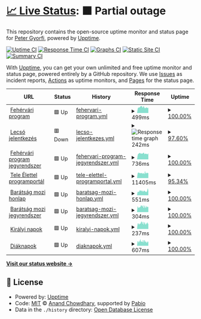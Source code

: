 # [📈 Live Status](https://apgyorfi.github.io/szkkk-monitor): <!--live status--> **🟧 Partial outage**

This repository contains the open-source uptime monitor and status page for [Peter Gyorfi](https://apgyorfi.dev), powered by [Upptime](https://github.com/upptime/upptime).

[![Uptime CI](https://github.com/apgyorfi/szkkk-monitor/workflows/Uptime%20CI/badge.svg)](https://github.com/apgyorfi/szkkk-monitor/actions?query=workflow%3A%22Uptime+CI%22)
[![Response Time CI](https://github.com/apgyorfi/szkkk-monitor/workflows/Response%20Time%20CI/badge.svg)](https://github.com/apgyorfi/szkkk-monitor/actions?query=workflow%3A%22Response+Time+CI%22)
[![Graphs CI](https://github.com/apgyorfi/szkkk-monitor/workflows/Graphs%20CI/badge.svg)](https://github.com/apgyorfi/szkkk-monitor/actions?query=workflow%3A%22Graphs+CI%22)
[![Static Site CI](https://github.com/apgyorfi/szkkk-monitor/workflows/Static%20Site%20CI/badge.svg)](https://github.com/apgyorfi/szkkk-monitor/actions?query=workflow%3A%22Static+Site+CI%22)
[![Summary CI](https://github.com/apgyorfi/szkkk-monitor/workflows/Summary%20CI/badge.svg)](https://github.com/apgyorfi/szkkk-monitor/actions?query=workflow%3A%22Summary+CI%22)

With [Upptime](https://upptime.js.org), you can get your own unlimited and free uptime monitor and status page, powered entirely by a GitHub repository. We use [Issues](https://github.com/apgyorfi/szkkk-monitor/issues) as incident reports, [Actions](https://github.com/apgyorfi/szkkk-monitor/actions) as uptime monitors, and [Pages](https://apgyorfi.github.io/szkkk-monitor) for the status page.

<!--start: status pages-->
<!-- This summary is generated by Upptime (https://github.com/upptime/upptime) -->
<!-- Do not edit this manually, your changes will be overwritten -->
<!-- prettier-ignore -->
| URL | Status | History | Response Time | Uptime |
| --- | ------ | ------- | ------------- | ------ |
| <img alt="" src="https://icons.duckduckgo.com/ip3/www.fehervariprogram.hu.ico" height="13"> [Fehérvári program](https://www.fehervariprogram.hu) | 🟩 Up | [fehervari-program.yml](https://github.com/apgyorfi/szkkk-monitor/commits/HEAD/history/fehervari-program.yml) | <details><summary><img alt="Response time graph" src="./graphs/fehervari-program/response-time-week.png" height="20"> 499ms</summary><br><a href="https://apgyorfi.github.io/szkkk-monitor/history/fehervari-program"><img alt="Response time 1346" src="https://img.shields.io/endpoint?url=https%3A%2F%2Fraw.githubusercontent.com%2Fapgyorfi%2Fszkkk-monitor%2FHEAD%2Fapi%2Ffehervari-program%2Fresponse-time.json"></a><br><a href="https://apgyorfi.github.io/szkkk-monitor/history/fehervari-program"><img alt="24-hour response time 517" src="https://img.shields.io/endpoint?url=https%3A%2F%2Fraw.githubusercontent.com%2Fapgyorfi%2Fszkkk-monitor%2FHEAD%2Fapi%2Ffehervari-program%2Fresponse-time-day.json"></a><br><a href="https://apgyorfi.github.io/szkkk-monitor/history/fehervari-program"><img alt="7-day response time 499" src="https://img.shields.io/endpoint?url=https%3A%2F%2Fraw.githubusercontent.com%2Fapgyorfi%2Fszkkk-monitor%2FHEAD%2Fapi%2Ffehervari-program%2Fresponse-time-week.json"></a><br><a href="https://apgyorfi.github.io/szkkk-monitor/history/fehervari-program"><img alt="30-day response time 1072" src="https://img.shields.io/endpoint?url=https%3A%2F%2Fraw.githubusercontent.com%2Fapgyorfi%2Fszkkk-monitor%2FHEAD%2Fapi%2Ffehervari-program%2Fresponse-time-month.json"></a><br><a href="https://apgyorfi.github.io/szkkk-monitor/history/fehervari-program"><img alt="1-year response time 1346" src="https://img.shields.io/endpoint?url=https%3A%2F%2Fraw.githubusercontent.com%2Fapgyorfi%2Fszkkk-monitor%2FHEAD%2Fapi%2Ffehervari-program%2Fresponse-time-year.json"></a></details> | <details><summary><a href="https://apgyorfi.github.io/szkkk-monitor/history/fehervari-program">100.00%</a></summary><a href="https://apgyorfi.github.io/szkkk-monitor/history/fehervari-program"><img alt="All-time uptime 99.35%" src="https://img.shields.io/endpoint?url=https%3A%2F%2Fraw.githubusercontent.com%2Fapgyorfi%2Fszkkk-monitor%2FHEAD%2Fapi%2Ffehervari-program%2Fuptime.json"></a><br><a href="https://apgyorfi.github.io/szkkk-monitor/history/fehervari-program"><img alt="24-hour uptime 100.00%" src="https://img.shields.io/endpoint?url=https%3A%2F%2Fraw.githubusercontent.com%2Fapgyorfi%2Fszkkk-monitor%2FHEAD%2Fapi%2Ffehervari-program%2Fuptime-day.json"></a><br><a href="https://apgyorfi.github.io/szkkk-monitor/history/fehervari-program"><img alt="7-day uptime 100.00%" src="https://img.shields.io/endpoint?url=https%3A%2F%2Fraw.githubusercontent.com%2Fapgyorfi%2Fszkkk-monitor%2FHEAD%2Fapi%2Ffehervari-program%2Fuptime-week.json"></a><br><a href="https://apgyorfi.github.io/szkkk-monitor/history/fehervari-program"><img alt="30-day uptime 99.67%" src="https://img.shields.io/endpoint?url=https%3A%2F%2Fraw.githubusercontent.com%2Fapgyorfi%2Fszkkk-monitor%2FHEAD%2Fapi%2Ffehervari-program%2Fuptime-month.json"></a><br><a href="https://apgyorfi.github.io/szkkk-monitor/history/fehervari-program"><img alt="1-year uptime 99.35%" src="https://img.shields.io/endpoint?url=https%3A%2F%2Fraw.githubusercontent.com%2Fapgyorfi%2Fszkkk-monitor%2FHEAD%2Fapi%2Ffehervari-program%2Fuptime-year.json"></a></details>
| <img alt="" src="https://icons.duckduckgo.com/ip3/lecso.applynow.hu.ico" height="13"> [Lecsó jelentkezés](https://lecso.applynow.hu) | 🟥 Down | [lecso-jelentkezes.yml](https://github.com/apgyorfi/szkkk-monitor/commits/HEAD/history/lecso-jelentkezes.yml) | <details><summary><img alt="Response time graph" src="./graphs/lecso-jelentkezes/response-time-week.png" height="20"> 242ms</summary><br><a href="https://apgyorfi.github.io/szkkk-monitor/history/lecso-jelentkezes"><img alt="Response time 180" src="https://img.shields.io/endpoint?url=https%3A%2F%2Fraw.githubusercontent.com%2Fapgyorfi%2Fszkkk-monitor%2FHEAD%2Fapi%2Flecso-jelentkezes%2Fresponse-time.json"></a><br><a href="https://apgyorfi.github.io/szkkk-monitor/history/lecso-jelentkezes"><img alt="24-hour response time 535" src="https://img.shields.io/endpoint?url=https%3A%2F%2Fraw.githubusercontent.com%2Fapgyorfi%2Fszkkk-monitor%2FHEAD%2Fapi%2Flecso-jelentkezes%2Fresponse-time-day.json"></a><br><a href="https://apgyorfi.github.io/szkkk-monitor/history/lecso-jelentkezes"><img alt="7-day response time 242" src="https://img.shields.io/endpoint?url=https%3A%2F%2Fraw.githubusercontent.com%2Fapgyorfi%2Fszkkk-monitor%2FHEAD%2Fapi%2Flecso-jelentkezes%2Fresponse-time-week.json"></a><br><a href="https://apgyorfi.github.io/szkkk-monitor/history/lecso-jelentkezes"><img alt="30-day response time 208" src="https://img.shields.io/endpoint?url=https%3A%2F%2Fraw.githubusercontent.com%2Fapgyorfi%2Fszkkk-monitor%2FHEAD%2Fapi%2Flecso-jelentkezes%2Fresponse-time-month.json"></a><br><a href="https://apgyorfi.github.io/szkkk-monitor/history/lecso-jelentkezes"><img alt="1-year response time 180" src="https://img.shields.io/endpoint?url=https%3A%2F%2Fraw.githubusercontent.com%2Fapgyorfi%2Fszkkk-monitor%2FHEAD%2Fapi%2Flecso-jelentkezes%2Fresponse-time-year.json"></a></details> | <details><summary><a href="https://apgyorfi.github.io/szkkk-monitor/history/lecso-jelentkezes">97.60%</a></summary><a href="https://apgyorfi.github.io/szkkk-monitor/history/lecso-jelentkezes"><img alt="All-time uptime 99.31%" src="https://img.shields.io/endpoint?url=https%3A%2F%2Fraw.githubusercontent.com%2Fapgyorfi%2Fszkkk-monitor%2FHEAD%2Fapi%2Flecso-jelentkezes%2Fuptime.json"></a><br><a href="https://apgyorfi.github.io/szkkk-monitor/history/lecso-jelentkezes"><img alt="24-hour uptime 97.46%" src="https://img.shields.io/endpoint?url=https%3A%2F%2Fraw.githubusercontent.com%2Fapgyorfi%2Fszkkk-monitor%2FHEAD%2Fapi%2Flecso-jelentkezes%2Fuptime-day.json"></a><br><a href="https://apgyorfi.github.io/szkkk-monitor/history/lecso-jelentkezes"><img alt="7-day uptime 97.60%" src="https://img.shields.io/endpoint?url=https%3A%2F%2Fraw.githubusercontent.com%2Fapgyorfi%2Fszkkk-monitor%2FHEAD%2Fapi%2Flecso-jelentkezes%2Fuptime-week.json"></a><br><a href="https://apgyorfi.github.io/szkkk-monitor/history/lecso-jelentkezes"><img alt="30-day uptime 97.74%" src="https://img.shields.io/endpoint?url=https%3A%2F%2Fraw.githubusercontent.com%2Fapgyorfi%2Fszkkk-monitor%2FHEAD%2Fapi%2Flecso-jelentkezes%2Fuptime-month.json"></a><br><a href="https://apgyorfi.github.io/szkkk-monitor/history/lecso-jelentkezes"><img alt="1-year uptime 99.31%" src="https://img.shields.io/endpoint?url=https%3A%2F%2Fraw.githubusercontent.com%2Fapgyorfi%2Fszkkk-monitor%2FHEAD%2Fapi%2Flecso-jelentkezes%2Fuptime-year.json"></a></details>
| <img alt="" src="https://icons.duckduckgo.com/ip3/fehervariprogram.hu.ico" height="13"> [Fehérvári program jegyrendszer](https://fehervariprogram.hu/jegy) | 🟩 Up | [fehervari-program-jegyrendszer.yml](https://github.com/apgyorfi/szkkk-monitor/commits/HEAD/history/fehervari-program-jegyrendszer.yml) | <details><summary><img alt="Response time graph" src="./graphs/fehervari-program-jegyrendszer/response-time-week.png" height="20"> 736ms</summary><br><a href="https://apgyorfi.github.io/szkkk-monitor/history/fehervari-program-jegyrendszer"><img alt="Response time 1287" src="https://img.shields.io/endpoint?url=https%3A%2F%2Fraw.githubusercontent.com%2Fapgyorfi%2Fszkkk-monitor%2FHEAD%2Fapi%2Ffehervari-program-jegyrendszer%2Fresponse-time.json"></a><br><a href="https://apgyorfi.github.io/szkkk-monitor/history/fehervari-program-jegyrendszer"><img alt="24-hour response time 961" src="https://img.shields.io/endpoint?url=https%3A%2F%2Fraw.githubusercontent.com%2Fapgyorfi%2Fszkkk-monitor%2FHEAD%2Fapi%2Ffehervari-program-jegyrendszer%2Fresponse-time-day.json"></a><br><a href="https://apgyorfi.github.io/szkkk-monitor/history/fehervari-program-jegyrendszer"><img alt="7-day response time 736" src="https://img.shields.io/endpoint?url=https%3A%2F%2Fraw.githubusercontent.com%2Fapgyorfi%2Fszkkk-monitor%2FHEAD%2Fapi%2Ffehervari-program-jegyrendszer%2Fresponse-time-week.json"></a><br><a href="https://apgyorfi.github.io/szkkk-monitor/history/fehervari-program-jegyrendszer"><img alt="30-day response time 1028" src="https://img.shields.io/endpoint?url=https%3A%2F%2Fraw.githubusercontent.com%2Fapgyorfi%2Fszkkk-monitor%2FHEAD%2Fapi%2Ffehervari-program-jegyrendszer%2Fresponse-time-month.json"></a><br><a href="https://apgyorfi.github.io/szkkk-monitor/history/fehervari-program-jegyrendszer"><img alt="1-year response time 1287" src="https://img.shields.io/endpoint?url=https%3A%2F%2Fraw.githubusercontent.com%2Fapgyorfi%2Fszkkk-monitor%2FHEAD%2Fapi%2Ffehervari-program-jegyrendszer%2Fresponse-time-year.json"></a></details> | <details><summary><a href="https://apgyorfi.github.io/szkkk-monitor/history/fehervari-program-jegyrendszer">100.00%</a></summary><a href="https://apgyorfi.github.io/szkkk-monitor/history/fehervari-program-jegyrendszer"><img alt="All-time uptime 99.43%" src="https://img.shields.io/endpoint?url=https%3A%2F%2Fraw.githubusercontent.com%2Fapgyorfi%2Fszkkk-monitor%2FHEAD%2Fapi%2Ffehervari-program-jegyrendszer%2Fuptime.json"></a><br><a href="https://apgyorfi.github.io/szkkk-monitor/history/fehervari-program-jegyrendszer"><img alt="24-hour uptime 100.00%" src="https://img.shields.io/endpoint?url=https%3A%2F%2Fraw.githubusercontent.com%2Fapgyorfi%2Fszkkk-monitor%2FHEAD%2Fapi%2Ffehervari-program-jegyrendszer%2Fuptime-day.json"></a><br><a href="https://apgyorfi.github.io/szkkk-monitor/history/fehervari-program-jegyrendszer"><img alt="7-day uptime 100.00%" src="https://img.shields.io/endpoint?url=https%3A%2F%2Fraw.githubusercontent.com%2Fapgyorfi%2Fszkkk-monitor%2FHEAD%2Fapi%2Ffehervari-program-jegyrendszer%2Fuptime-week.json"></a><br><a href="https://apgyorfi.github.io/szkkk-monitor/history/fehervari-program-jegyrendszer"><img alt="30-day uptime 100.00%" src="https://img.shields.io/endpoint?url=https%3A%2F%2Fraw.githubusercontent.com%2Fapgyorfi%2Fszkkk-monitor%2FHEAD%2Fapi%2Ffehervari-program-jegyrendszer%2Fuptime-month.json"></a><br><a href="https://apgyorfi.github.io/szkkk-monitor/history/fehervari-program-jegyrendszer"><img alt="1-year uptime 99.43%" src="https://img.shields.io/endpoint?url=https%3A%2F%2Fraw.githubusercontent.com%2Fapgyorfi%2Fszkkk-monitor%2FHEAD%2Fapi%2Ffehervari-program-jegyrendszer%2Fuptime-year.json"></a></details>
| <img alt="" src="https://icons.duckduckgo.com/ip3/teleelettel.hu.ico" height="13"> [Tele Élettel programportál](https://teleelettel.hu) | 🟩 Up | [tele-elettel-programportal.yml](https://github.com/apgyorfi/szkkk-monitor/commits/HEAD/history/tele-elettel-programportal.yml) | <details><summary><img alt="Response time graph" src="./graphs/tele-elettel-programportal/response-time-week.png" height="20"> 11405ms</summary><br><a href="https://apgyorfi.github.io/szkkk-monitor/history/tele-elettel-programportal"><img alt="Response time 12867" src="https://img.shields.io/endpoint?url=https%3A%2F%2Fraw.githubusercontent.com%2Fapgyorfi%2Fszkkk-monitor%2FHEAD%2Fapi%2Ftele-elettel-programportal%2Fresponse-time.json"></a><br><a href="https://apgyorfi.github.io/szkkk-monitor/history/tele-elettel-programportal"><img alt="24-hour response time 11329" src="https://img.shields.io/endpoint?url=https%3A%2F%2Fraw.githubusercontent.com%2Fapgyorfi%2Fszkkk-monitor%2FHEAD%2Fapi%2Ftele-elettel-programportal%2Fresponse-time-day.json"></a><br><a href="https://apgyorfi.github.io/szkkk-monitor/history/tele-elettel-programportal"><img alt="7-day response time 11405" src="https://img.shields.io/endpoint?url=https%3A%2F%2Fraw.githubusercontent.com%2Fapgyorfi%2Fszkkk-monitor%2FHEAD%2Fapi%2Ftele-elettel-programportal%2Fresponse-time-week.json"></a><br><a href="https://apgyorfi.github.io/szkkk-monitor/history/tele-elettel-programportal"><img alt="30-day response time 12758" src="https://img.shields.io/endpoint?url=https%3A%2F%2Fraw.githubusercontent.com%2Fapgyorfi%2Fszkkk-monitor%2FHEAD%2Fapi%2Ftele-elettel-programportal%2Fresponse-time-month.json"></a><br><a href="https://apgyorfi.github.io/szkkk-monitor/history/tele-elettel-programportal"><img alt="1-year response time 12867" src="https://img.shields.io/endpoint?url=https%3A%2F%2Fraw.githubusercontent.com%2Fapgyorfi%2Fszkkk-monitor%2FHEAD%2Fapi%2Ftele-elettel-programportal%2Fresponse-time-year.json"></a></details> | <details><summary><a href="https://apgyorfi.github.io/szkkk-monitor/history/tele-elettel-programportal">95.34%</a></summary><a href="https://apgyorfi.github.io/szkkk-monitor/history/tele-elettel-programportal"><img alt="All-time uptime 98.58%" src="https://img.shields.io/endpoint?url=https%3A%2F%2Fraw.githubusercontent.com%2Fapgyorfi%2Fszkkk-monitor%2FHEAD%2Fapi%2Ftele-elettel-programportal%2Fuptime.json"></a><br><a href="https://apgyorfi.github.io/szkkk-monitor/history/tele-elettel-programportal"><img alt="24-hour uptime 96.48%" src="https://img.shields.io/endpoint?url=https%3A%2F%2Fraw.githubusercontent.com%2Fapgyorfi%2Fszkkk-monitor%2FHEAD%2Fapi%2Ftele-elettel-programportal%2Fuptime-day.json"></a><br><a href="https://apgyorfi.github.io/szkkk-monitor/history/tele-elettel-programportal"><img alt="7-day uptime 95.34%" src="https://img.shields.io/endpoint?url=https%3A%2F%2Fraw.githubusercontent.com%2Fapgyorfi%2Fszkkk-monitor%2FHEAD%2Fapi%2Ftele-elettel-programportal%2Fuptime-week.json"></a><br><a href="https://apgyorfi.github.io/szkkk-monitor/history/tele-elettel-programportal"><img alt="30-day uptime 94.89%" src="https://img.shields.io/endpoint?url=https%3A%2F%2Fraw.githubusercontent.com%2Fapgyorfi%2Fszkkk-monitor%2FHEAD%2Fapi%2Ftele-elettel-programportal%2Fuptime-month.json"></a><br><a href="https://apgyorfi.github.io/szkkk-monitor/history/tele-elettel-programportal"><img alt="1-year uptime 98.58%" src="https://img.shields.io/endpoint?url=https%3A%2F%2Fraw.githubusercontent.com%2Fapgyorfi%2Fszkkk-monitor%2FHEAD%2Fapi%2Ftele-elettel-programportal%2Fuptime-year.json"></a></details>
| <img alt="" src="https://icons.duckduckgo.com/ip3/baratsagmozi.hu.ico" height="13"> [Barátság mozi honlap](https://baratsagmozi.hu) | 🟩 Up | [baratsag-mozi-honlap.yml](https://github.com/apgyorfi/szkkk-monitor/commits/HEAD/history/baratsag-mozi-honlap.yml) | <details><summary><img alt="Response time graph" src="./graphs/baratsag-mozi-honlap/response-time-week.png" height="20"> 551ms</summary><br><a href="https://apgyorfi.github.io/szkkk-monitor/history/baratsag-mozi-honlap"><img alt="Response time 635" src="https://img.shields.io/endpoint?url=https%3A%2F%2Fraw.githubusercontent.com%2Fapgyorfi%2Fszkkk-monitor%2FHEAD%2Fapi%2Fbaratsag-mozi-honlap%2Fresponse-time.json"></a><br><a href="https://apgyorfi.github.io/szkkk-monitor/history/baratsag-mozi-honlap"><img alt="24-hour response time 824" src="https://img.shields.io/endpoint?url=https%3A%2F%2Fraw.githubusercontent.com%2Fapgyorfi%2Fszkkk-monitor%2FHEAD%2Fapi%2Fbaratsag-mozi-honlap%2Fresponse-time-day.json"></a><br><a href="https://apgyorfi.github.io/szkkk-monitor/history/baratsag-mozi-honlap"><img alt="7-day response time 551" src="https://img.shields.io/endpoint?url=https%3A%2F%2Fraw.githubusercontent.com%2Fapgyorfi%2Fszkkk-monitor%2FHEAD%2Fapi%2Fbaratsag-mozi-honlap%2Fresponse-time-week.json"></a><br><a href="https://apgyorfi.github.io/szkkk-monitor/history/baratsag-mozi-honlap"><img alt="30-day response time 495" src="https://img.shields.io/endpoint?url=https%3A%2F%2Fraw.githubusercontent.com%2Fapgyorfi%2Fszkkk-monitor%2FHEAD%2Fapi%2Fbaratsag-mozi-honlap%2Fresponse-time-month.json"></a><br><a href="https://apgyorfi.github.io/szkkk-monitor/history/baratsag-mozi-honlap"><img alt="1-year response time 635" src="https://img.shields.io/endpoint?url=https%3A%2F%2Fraw.githubusercontent.com%2Fapgyorfi%2Fszkkk-monitor%2FHEAD%2Fapi%2Fbaratsag-mozi-honlap%2Fresponse-time-year.json"></a></details> | <details><summary><a href="https://apgyorfi.github.io/szkkk-monitor/history/baratsag-mozi-honlap">100.00%</a></summary><a href="https://apgyorfi.github.io/szkkk-monitor/history/baratsag-mozi-honlap"><img alt="All-time uptime 99.94%" src="https://img.shields.io/endpoint?url=https%3A%2F%2Fraw.githubusercontent.com%2Fapgyorfi%2Fszkkk-monitor%2FHEAD%2Fapi%2Fbaratsag-mozi-honlap%2Fuptime.json"></a><br><a href="https://apgyorfi.github.io/szkkk-monitor/history/baratsag-mozi-honlap"><img alt="24-hour uptime 100.00%" src="https://img.shields.io/endpoint?url=https%3A%2F%2Fraw.githubusercontent.com%2Fapgyorfi%2Fszkkk-monitor%2FHEAD%2Fapi%2Fbaratsag-mozi-honlap%2Fuptime-day.json"></a><br><a href="https://apgyorfi.github.io/szkkk-monitor/history/baratsag-mozi-honlap"><img alt="7-day uptime 100.00%" src="https://img.shields.io/endpoint?url=https%3A%2F%2Fraw.githubusercontent.com%2Fapgyorfi%2Fszkkk-monitor%2FHEAD%2Fapi%2Fbaratsag-mozi-honlap%2Fuptime-week.json"></a><br><a href="https://apgyorfi.github.io/szkkk-monitor/history/baratsag-mozi-honlap"><img alt="30-day uptime 99.94%" src="https://img.shields.io/endpoint?url=https%3A%2F%2Fraw.githubusercontent.com%2Fapgyorfi%2Fszkkk-monitor%2FHEAD%2Fapi%2Fbaratsag-mozi-honlap%2Fuptime-month.json"></a><br><a href="https://apgyorfi.github.io/szkkk-monitor/history/baratsag-mozi-honlap"><img alt="1-year uptime 99.94%" src="https://img.shields.io/endpoint?url=https%3A%2F%2Fraw.githubusercontent.com%2Fapgyorfi%2Fszkkk-monitor%2FHEAD%2Fapi%2Fbaratsag-mozi-honlap%2Fuptime-year.json"></a></details>
| <img alt="" src="https://icons.duckduckgo.com/ip3/musor.baratsagmozi.hu.ico" height="13"> [Barátság mozi jegyrendszer](https://musor.baratsagmozi.hu) | 🟩 Up | [baratsag-mozi-jegyrendszer.yml](https://github.com/apgyorfi/szkkk-monitor/commits/HEAD/history/baratsag-mozi-jegyrendszer.yml) | <details><summary><img alt="Response time graph" src="./graphs/baratsag-mozi-jegyrendszer/response-time-week.png" height="20"> 304ms</summary><br><a href="https://apgyorfi.github.io/szkkk-monitor/history/baratsag-mozi-jegyrendszer"><img alt="Response time 347" src="https://img.shields.io/endpoint?url=https%3A%2F%2Fraw.githubusercontent.com%2Fapgyorfi%2Fszkkk-monitor%2FHEAD%2Fapi%2Fbaratsag-mozi-jegyrendszer%2Fresponse-time.json"></a><br><a href="https://apgyorfi.github.io/szkkk-monitor/history/baratsag-mozi-jegyrendszer"><img alt="24-hour response time 443" src="https://img.shields.io/endpoint?url=https%3A%2F%2Fraw.githubusercontent.com%2Fapgyorfi%2Fszkkk-monitor%2FHEAD%2Fapi%2Fbaratsag-mozi-jegyrendszer%2Fresponse-time-day.json"></a><br><a href="https://apgyorfi.github.io/szkkk-monitor/history/baratsag-mozi-jegyrendszer"><img alt="7-day response time 304" src="https://img.shields.io/endpoint?url=https%3A%2F%2Fraw.githubusercontent.com%2Fapgyorfi%2Fszkkk-monitor%2FHEAD%2Fapi%2Fbaratsag-mozi-jegyrendszer%2Fresponse-time-week.json"></a><br><a href="https://apgyorfi.github.io/szkkk-monitor/history/baratsag-mozi-jegyrendszer"><img alt="30-day response time 262" src="https://img.shields.io/endpoint?url=https%3A%2F%2Fraw.githubusercontent.com%2Fapgyorfi%2Fszkkk-monitor%2FHEAD%2Fapi%2Fbaratsag-mozi-jegyrendszer%2Fresponse-time-month.json"></a><br><a href="https://apgyorfi.github.io/szkkk-monitor/history/baratsag-mozi-jegyrendszer"><img alt="1-year response time 347" src="https://img.shields.io/endpoint?url=https%3A%2F%2Fraw.githubusercontent.com%2Fapgyorfi%2Fszkkk-monitor%2FHEAD%2Fapi%2Fbaratsag-mozi-jegyrendszer%2Fresponse-time-year.json"></a></details> | <details><summary><a href="https://apgyorfi.github.io/szkkk-monitor/history/baratsag-mozi-jegyrendszer">100.00%</a></summary><a href="https://apgyorfi.github.io/szkkk-monitor/history/baratsag-mozi-jegyrendszer"><img alt="All-time uptime 99.90%" src="https://img.shields.io/endpoint?url=https%3A%2F%2Fraw.githubusercontent.com%2Fapgyorfi%2Fszkkk-monitor%2FHEAD%2Fapi%2Fbaratsag-mozi-jegyrendszer%2Fuptime.json"></a><br><a href="https://apgyorfi.github.io/szkkk-monitor/history/baratsag-mozi-jegyrendszer"><img alt="24-hour uptime 100.00%" src="https://img.shields.io/endpoint?url=https%3A%2F%2Fraw.githubusercontent.com%2Fapgyorfi%2Fszkkk-monitor%2FHEAD%2Fapi%2Fbaratsag-mozi-jegyrendszer%2Fuptime-day.json"></a><br><a href="https://apgyorfi.github.io/szkkk-monitor/history/baratsag-mozi-jegyrendszer"><img alt="7-day uptime 100.00%" src="https://img.shields.io/endpoint?url=https%3A%2F%2Fraw.githubusercontent.com%2Fapgyorfi%2Fszkkk-monitor%2FHEAD%2Fapi%2Fbaratsag-mozi-jegyrendszer%2Fuptime-week.json"></a><br><a href="https://apgyorfi.github.io/szkkk-monitor/history/baratsag-mozi-jegyrendszer"><img alt="30-day uptime 100.00%" src="https://img.shields.io/endpoint?url=https%3A%2F%2Fraw.githubusercontent.com%2Fapgyorfi%2Fszkkk-monitor%2FHEAD%2Fapi%2Fbaratsag-mozi-jegyrendszer%2Fuptime-month.json"></a><br><a href="https://apgyorfi.github.io/szkkk-monitor/history/baratsag-mozi-jegyrendszer"><img alt="1-year uptime 99.90%" src="https://img.shields.io/endpoint?url=https%3A%2F%2Fraw.githubusercontent.com%2Fapgyorfi%2Fszkkk-monitor%2FHEAD%2Fapi%2Fbaratsag-mozi-jegyrendszer%2Fuptime-year.json"></a></details>
| <img alt="" src="https://icons.duckduckgo.com/ip3/kiralyinapok.szekesfehervar.hu.ico" height="13"> [Királyi napok](https://kiralyinapok.szekesfehervar.hu) | 🟩 Up | [kiralyi-napok.yml](https://github.com/apgyorfi/szkkk-monitor/commits/HEAD/history/kiralyi-napok.yml) | <details><summary><img alt="Response time graph" src="./graphs/kiralyi-napok/response-time-week.png" height="20"> 237ms</summary><br><a href="https://apgyorfi.github.io/szkkk-monitor/history/kiralyi-napok"><img alt="Response time 308" src="https://img.shields.io/endpoint?url=https%3A%2F%2Fraw.githubusercontent.com%2Fapgyorfi%2Fszkkk-monitor%2FHEAD%2Fapi%2Fkiralyi-napok%2Fresponse-time.json"></a><br><a href="https://apgyorfi.github.io/szkkk-monitor/history/kiralyi-napok"><img alt="24-hour response time 251" src="https://img.shields.io/endpoint?url=https%3A%2F%2Fraw.githubusercontent.com%2Fapgyorfi%2Fszkkk-monitor%2FHEAD%2Fapi%2Fkiralyi-napok%2Fresponse-time-day.json"></a><br><a href="https://apgyorfi.github.io/szkkk-monitor/history/kiralyi-napok"><img alt="7-day response time 237" src="https://img.shields.io/endpoint?url=https%3A%2F%2Fraw.githubusercontent.com%2Fapgyorfi%2Fszkkk-monitor%2FHEAD%2Fapi%2Fkiralyi-napok%2Fresponse-time-week.json"></a><br><a href="https://apgyorfi.github.io/szkkk-monitor/history/kiralyi-napok"><img alt="30-day response time 245" src="https://img.shields.io/endpoint?url=https%3A%2F%2Fraw.githubusercontent.com%2Fapgyorfi%2Fszkkk-monitor%2FHEAD%2Fapi%2Fkiralyi-napok%2Fresponse-time-month.json"></a><br><a href="https://apgyorfi.github.io/szkkk-monitor/history/kiralyi-napok"><img alt="1-year response time 308" src="https://img.shields.io/endpoint?url=https%3A%2F%2Fraw.githubusercontent.com%2Fapgyorfi%2Fszkkk-monitor%2FHEAD%2Fapi%2Fkiralyi-napok%2Fresponse-time-year.json"></a></details> | <details><summary><a href="https://apgyorfi.github.io/szkkk-monitor/history/kiralyi-napok">100.00%</a></summary><a href="https://apgyorfi.github.io/szkkk-monitor/history/kiralyi-napok"><img alt="All-time uptime 100.00%" src="https://img.shields.io/endpoint?url=https%3A%2F%2Fraw.githubusercontent.com%2Fapgyorfi%2Fszkkk-monitor%2FHEAD%2Fapi%2Fkiralyi-napok%2Fuptime.json"></a><br><a href="https://apgyorfi.github.io/szkkk-monitor/history/kiralyi-napok"><img alt="24-hour uptime 100.00%" src="https://img.shields.io/endpoint?url=https%3A%2F%2Fraw.githubusercontent.com%2Fapgyorfi%2Fszkkk-monitor%2FHEAD%2Fapi%2Fkiralyi-napok%2Fuptime-day.json"></a><br><a href="https://apgyorfi.github.io/szkkk-monitor/history/kiralyi-napok"><img alt="7-day uptime 100.00%" src="https://img.shields.io/endpoint?url=https%3A%2F%2Fraw.githubusercontent.com%2Fapgyorfi%2Fszkkk-monitor%2FHEAD%2Fapi%2Fkiralyi-napok%2Fuptime-week.json"></a><br><a href="https://apgyorfi.github.io/szkkk-monitor/history/kiralyi-napok"><img alt="30-day uptime 99.99%" src="https://img.shields.io/endpoint?url=https%3A%2F%2Fraw.githubusercontent.com%2Fapgyorfi%2Fszkkk-monitor%2FHEAD%2Fapi%2Fkiralyi-napok%2Fuptime-month.json"></a><br><a href="https://apgyorfi.github.io/szkkk-monitor/history/kiralyi-napok"><img alt="1-year uptime 100.00%" src="https://img.shields.io/endpoint?url=https%3A%2F%2Fraw.githubusercontent.com%2Fapgyorfi%2Fszkkk-monitor%2FHEAD%2Fapi%2Fkiralyi-napok%2Fuptime-year.json"></a></details>
| <img alt="" src="https://icons.duckduckgo.com/ip3/diaknapok.hu.ico" height="13"> [Diáknapok](https://diaknapok.hu) | 🟩 Up | [diaknapok.yml](https://github.com/apgyorfi/szkkk-monitor/commits/HEAD/history/diaknapok.yml) | <details><summary><img alt="Response time graph" src="./graphs/diaknapok/response-time-week.png" height="20"> 607ms</summary><br><a href="https://apgyorfi.github.io/szkkk-monitor/history/diaknapok"><img alt="Response time 584" src="https://img.shields.io/endpoint?url=https%3A%2F%2Fraw.githubusercontent.com%2Fapgyorfi%2Fszkkk-monitor%2FHEAD%2Fapi%2Fdiaknapok%2Fresponse-time.json"></a><br><a href="https://apgyorfi.github.io/szkkk-monitor/history/diaknapok"><img alt="24-hour response time 962" src="https://img.shields.io/endpoint?url=https%3A%2F%2Fraw.githubusercontent.com%2Fapgyorfi%2Fszkkk-monitor%2FHEAD%2Fapi%2Fdiaknapok%2Fresponse-time-day.json"></a><br><a href="https://apgyorfi.github.io/szkkk-monitor/history/diaknapok"><img alt="7-day response time 607" src="https://img.shields.io/endpoint?url=https%3A%2F%2Fraw.githubusercontent.com%2Fapgyorfi%2Fszkkk-monitor%2FHEAD%2Fapi%2Fdiaknapok%2Fresponse-time-week.json"></a><br><a href="https://apgyorfi.github.io/szkkk-monitor/history/diaknapok"><img alt="30-day response time 576" src="https://img.shields.io/endpoint?url=https%3A%2F%2Fraw.githubusercontent.com%2Fapgyorfi%2Fszkkk-monitor%2FHEAD%2Fapi%2Fdiaknapok%2Fresponse-time-month.json"></a><br><a href="https://apgyorfi.github.io/szkkk-monitor/history/diaknapok"><img alt="1-year response time 584" src="https://img.shields.io/endpoint?url=https%3A%2F%2Fraw.githubusercontent.com%2Fapgyorfi%2Fszkkk-monitor%2FHEAD%2Fapi%2Fdiaknapok%2Fresponse-time-year.json"></a></details> | <details><summary><a href="https://apgyorfi.github.io/szkkk-monitor/history/diaknapok">100.00%</a></summary><a href="https://apgyorfi.github.io/szkkk-monitor/history/diaknapok"><img alt="All-time uptime 96.29%" src="https://img.shields.io/endpoint?url=https%3A%2F%2Fraw.githubusercontent.com%2Fapgyorfi%2Fszkkk-monitor%2FHEAD%2Fapi%2Fdiaknapok%2Fuptime.json"></a><br><a href="https://apgyorfi.github.io/szkkk-monitor/history/diaknapok"><img alt="24-hour uptime 100.00%" src="https://img.shields.io/endpoint?url=https%3A%2F%2Fraw.githubusercontent.com%2Fapgyorfi%2Fszkkk-monitor%2FHEAD%2Fapi%2Fdiaknapok%2Fuptime-day.json"></a><br><a href="https://apgyorfi.github.io/szkkk-monitor/history/diaknapok"><img alt="7-day uptime 100.00%" src="https://img.shields.io/endpoint?url=https%3A%2F%2Fraw.githubusercontent.com%2Fapgyorfi%2Fszkkk-monitor%2FHEAD%2Fapi%2Fdiaknapok%2Fuptime-week.json"></a><br><a href="https://apgyorfi.github.io/szkkk-monitor/history/diaknapok"><img alt="30-day uptime 99.96%" src="https://img.shields.io/endpoint?url=https%3A%2F%2Fraw.githubusercontent.com%2Fapgyorfi%2Fszkkk-monitor%2FHEAD%2Fapi%2Fdiaknapok%2Fuptime-month.json"></a><br><a href="https://apgyorfi.github.io/szkkk-monitor/history/diaknapok"><img alt="1-year uptime 96.29%" src="https://img.shields.io/endpoint?url=https%3A%2F%2Fraw.githubusercontent.com%2Fapgyorfi%2Fszkkk-monitor%2FHEAD%2Fapi%2Fdiaknapok%2Fuptime-year.json"></a></details>

<!--end: status pages-->

[**Visit our status website →**](https://apgyorfi.github.io/szkkk-monitor)

## 📄 License

- Powered by: [Upptime](https://github.com/upptime/upptime)
- Code: [MIT](./LICENSE) © [Anand Chowdhary](https://anandchowdhary.com), supported by [Pabio](https://pabio.com)
- Data in the `./history` directory: [Open Database License](https://opendatacommons.org/licenses/odbl/1-0/)
